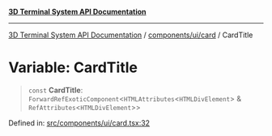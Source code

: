 [**3D Terminal System API Documentation**](../../../../README.md)

***

[3D Terminal System API Documentation](../../../../README.md) / [components/ui/card](../README.md) / CardTitle

# Variable: CardTitle

> `const` **CardTitle**: `ForwardRefExoticComponent`\<`HTMLAttributes`\<`HTMLDivElement`\> & `RefAttributes`\<`HTMLDivElement`\>\>

Defined in: [src/components/ui/card.tsx:32](https://github.com/Dicommunitas/ThreeJS_Terminal_3D/blob/2ffad36b03338064b23ef8f941c65d1facfc3d76/src/components/ui/card.tsx#L32)
